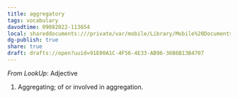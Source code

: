 ```yaml
---
title: aggregatory
tags: vocabulary
davodtime: 09082022-113654
local: shareddocuments:///private/var/mobile/Library/Mobile%20Documents/iCloud~md~obsidian/Documents/OBSHIDDIAN/drafts/91E00A1C-4F56-4E33-AB96-36B6B13B4707.md
dg-publish: true
share: true
draft: drafts://open?uuid=91E00A1C-4F56-4E33-AB96-36B6B13B4707
---
```



*From LookUp*:
Adjective
1.	Aggregating; of or involved in aggregation.